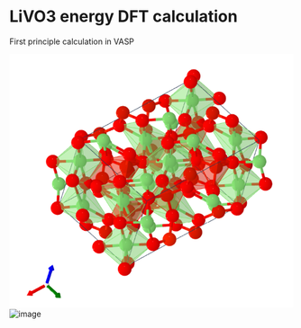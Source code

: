 # LiVO3 energy DFT calculation 
First principle calculation in VASP


![demo](https://github.com/mcxiaoxiao/LiVO3-energy-DFT-calculation/blob/main/LiVO3.png)
![image](https://github.com/user-attachments/assets/be472777-9918-49aa-b746-aaa8eaeb6071)
